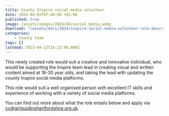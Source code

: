 ```yaml
---
title: County Inspire social media volunteer
date: 2024-04-01T07:44:00 +01:00
published: true
image: /assets/images/2024/04/social_media.webp
download: "/assets/docs/2024/inspire-social-media-volunteer-role-description.pdf"
categories: 
    - County team
tags: []
lastmod: 2023-04-22T16:22:00.000Z
---
```

This newly created role would suit a creative and innovative individual, who would be supporting the Inspire team lead in creating visual and written content aimed at 18-30 year olds, and taking the lead with updating the county Inspire social media platforms.

This role would suit a well organised person with excellent IT skills and experience of working with a variety of social media platforms.

You can find out more about what the role entails below and apply via <cc@girlguidinghertfordshire.org.uk>.
